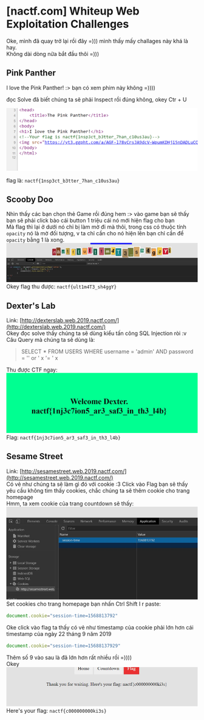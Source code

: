  # [nactf.com] Whiteup Web Exploitation Challenges
 Oke, mình đã quay trở lại rồi đây =))) mình thấy mấy challages này khá là hay. <br/>
 Không dài dòng nữa bắt đầu thôi =))) <br/>
 
 ## Pink Panther 
 
 I love the Pink Panther! :> bạn có xem phim này không =)))) <br>
 
 đọc Solve đã biết chúng ta sẽ phải Inspect rồi đúng không, okey Ctr + U 
 
 ![](src/1.jpg) <br>
 
 flag là: `nactf{1nsp3ct_b3tter_7han_c10us3au}` <br>
 
 ## Scooby Doo 
 Nhìn thấy các bạn chọn thẻ Game rồi đúng hem :> vào game bạn sẽ thấy bạn sẽ phải click bào cái button 1 triệu cái nó mới hiện flag cho bạn <br>
 Mà flag thì lại ở dưới nó chỉ bị làm mờ đi mà thôi, trong css có thuộc tính `opacity` nó là mờ đối tượng, v ta chỉ cần cho nó hiện lên bạn chỉ cần để `opacity` bằng 1 là xong. <br>
 ![](src/2.jpg) <br>
Okey flag thu được: `nactf{ult1m4T3_sh4ggY}`

## Dexter's Lab
Link: [http://dexterslab.web.2019.nactf.com/](http://dexterslab.web.2019.nactf.com/) <br>
Okey đọc solve thấy chúng ta sẽ dùng kiểu tấn công SQL Injection ròi :v <br>
Câu Query mà chúng ta sẽ dùng là: <br>
> SELECT * FROM USERS WHERE username = 'admin' AND password = '' or ' x '= ' x <br>

Thu được CTF ngay: <br>
![](src/3.jpg)
<br>
Flag: `nactf{1nj3c7ion5_ar3_saf3_in_th3_l4b}`

## Sesame Street
Link: [http://sesamestreet.web.2019.nactf.com/](http://sesamestreet.web.2019.nactf.com/) <br>
Có vẻ như chúng ta sẽ làm gì đó với cookie :3
Click vào Flag bạn sẽ thấy yêu cầu không tìm thấy cookies, chắc chúng ta sẽ thêm cookie cho trang homepage <br>
Hmm, ta xem cookie của trang countdown sẽ thấy: <br>
![](src/4.jpg)
Set cookies cho trang homepage bạn nhấn Ctrl Shift I r paste: <br>
```javascript
document.cookie="session-time=1568813792"
```
Oke click vào flag ta thấy có vẻ như timestamp của cookie phải lớn hơn cái timestamp của ngày 22 tháng 9 năm 2019
```javascript
document.cookie="session-time=15688137929"
```
Thêm số 9 vào sau là đã lớn hơn rất nhiều rồi =)))) <br>
Okey <br>
![](src/5.jpg)
Here's your flag: `nactf{c000000000ki3s}`

 
